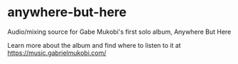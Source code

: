 # anywhere-but-here
Audio/mixing source for Gabe Mukobi's first solo album, Anywhere But Here

Learn more about the album and find where to listen to it at https://music.gabrielmukobi.com/
